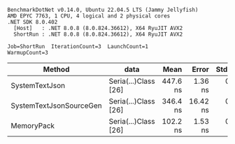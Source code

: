 ```

BenchmarkDotNet v0.14.0, Ubuntu 22.04.5 LTS (Jammy Jellyfish)
AMD EPYC 7763, 1 CPU, 4 logical and 2 physical cores
.NET SDK 8.0.402
  [Host]   : .NET 8.0.8 (8.0.824.36612), X64 RyuJIT AVX2
  ShortRun : .NET 8.0.8 (8.0.824.36612), X64 RyuJIT AVX2

Job=ShortRun  IterationCount=3  LaunchCount=1  
WarmupCount=3  

```
| Method                  | data                 | Mean     | Error    | StdDev  | Min      | Max      | Gen0   | Allocated |
|------------------------ |--------------------- |---------:|---------:|--------:|---------:|---------:|-------:|----------:|
| SystemTextJson          | Seria(...)Class [26] | 447.6 ns |  1.36 ns | 0.07 ns | 447.6 ns | 447.7 ns | 0.0038 |     328 B |
| SystemTextJsonSourceGen | Seria(...)Class [26] | 346.4 ns | 16.42 ns | 0.90 ns | 345.6 ns | 347.4 ns | 0.0043 |     368 B |
| MemoryPack              | Seria(...)Class [26] | 102.2 ns |  1.53 ns | 0.08 ns | 102.1 ns | 102.2 ns | 0.0014 |     128 B |
